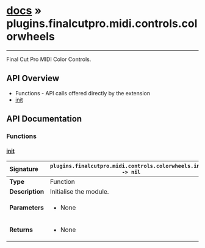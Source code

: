 # [docs](index.md) » plugins.finalcutpro.midi.controls.colorwheels
---

Final Cut Pro MIDI Color Controls.

## API Overview
* Functions - API calls offered directly by the extension
 * [init](#init)

## API Documentation

### Functions

#### [init](#init)
| <span style="float: left;">**Signature**</span> | <span style="float: left;">`plugins.finalcutpro.midi.controls.colorwheels.init() -> nil` </span>                                                          |
| -----------------------------------------------------|---------------------------------------------------------------------------------------------------------|
| **Type**                                             | Function |
| **Description**                                      | Initialise the module. |
| **Parameters**                                       | <ul><li>None</li></ul> |
| **Returns**                                          | <ul><li>None</li></ul> |

